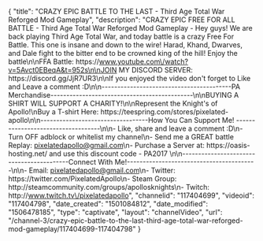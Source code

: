 {
    "title": "CRAZY EPIC BATTLE TO THE LAST - Third Age Total War Reforged Mod Gameplay",
    "description": "CRAZY EPIC FREE FOR ALL BATTLE - Third Age Total War Reforged Mod Gameplay - Hey guys! We are back playing Third Age Total War, and today battle is a crazy Free For Battle. This one is insane and down to the wire! Harad, Khand, Dwarves, and Dale fight to the bitter end to be crowned king of the hill! Enjoy the battle\n\nFFA Battle: https:\/\/www.youtube.com\/watch?v=5Avct0EBeqA&t=952s\n\nJOIN MY DISCORD SERVER: https:\/\/discord.gg\/JjR7UR3\n\nIf you enjoyed the video don't forget to Like and Leave a comment :D\n\n-----------------------------------------PA Merchandise---------------------------------------------\n\nBUYING A SHIRT WILL SUPPORT A CHARITY!\n\nRepresent the Knight's of Apollo!\nBuy a T-shirt Here: https:\/\/teespring.com\/stores\/pixelated-apollo\n\n----------------------------------How You Can Support Me! -----------------------------------\n\n- Like, share and leave a comment :D\n- Turn OFF adblock or whitelist my channel\n- Send me a GREAT battle Replay: pixelatedapollo@gmail.com\n- Purchase a Server at: https:\/\/oasis-hosting.net\/ and use this discount code - PA2017 \n\n------------------------------------------Connect With Me!-----------------------------------------\n\n- Email: pixelatedapollo@gmail.com\n- Twitter: https:\/\/twitter.com\/PixelatedApollo\n- Steam Group:  http:\/\/steamcommunity.com\/groups\/apollosknights\n- Twitch: http:\/\/www.twitch.tv\/pixelatedapollo",
    "channelid": "117404699",
    "videoid": "117404798",
    "date_created": "1501084812",
    "date_modified": "1506478185",
    "type": "captivate",
    "layout": "channelVideo",
    "url": "\/channel-3\/crazy-epic-battle-to-the-last-third-age-total-war-reforged-mod-gameplay\/117404699-117404798"
}